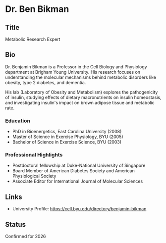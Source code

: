 # Dr. Ben Bikman

## Title
Metabolic Research Expert

## Bio
Dr. Benjamin Bikman is a Professor in the Cell Biology and Physiology department at Brigham Young University. His research focuses on understanding the molecular mechanisms behind metabolic disorders like obesity, type 2 diabetes, and dementia.

His lab (Laboratory of Obesity and Metabolism) explores the pathogenicity of insulin, studying effects of dietary macronutrients on insulin homeostasis, and investigating insulin's impact on brown adipose tissue and metabolic rate.

### Education
- PhD in Bioenergetics, East Carolina University (2008)
- Master of Science in Exercise Physiology, BYU (2005)
- Bachelor of Science in Exercise Science, BYU (2003)

### Professional Highlights
- Postdoctoral fellowship at Duke-National University of Singapore
- Board Member of American Diabetes Society and American Physiological Society
- Associate Editor for International Journal of Molecular Sciences

## Links
- University Profile: https://cell.byu.edu/directory/benjamin-bikman

## Status
Confirmed for 2026